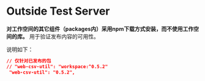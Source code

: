# Outside Test Server
**对工作空间的其它组件（packages内）采用npm下载方式安装，而不使用工作空间的库。**
用于验证发布内容的可用性。

说明如下：
``` json
// 仅针对已发布的包
// "web-csv-util": "workspace:^0.5.2"
 "web-csv-util": "0.5.2",
```